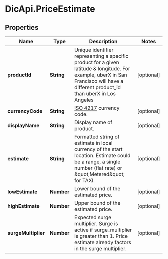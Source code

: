 # DicApi.PriceEstimate

## Properties
Name | Type | Description | Notes
------------ | ------------- | ------------- | -------------
**productId** | **String** | Unique identifier representing a specific product for a given latitude &amp; longitude. For example, uberX in San Francisco will have a different product_id than uberX in Los Angeles | [optional] 
**currencyCode** | **String** | [ISO 4217](http://en.wikipedia.org/wiki/ISO_4217) currency code. | [optional] 
**displayName** | **String** | Display name of product. | [optional] 
**estimate** | **String** | Formatted string of estimate in local currency of the start location. Estimate could be a range, a single number (flat rate) or \&quot;Metered\&quot; for TAXI. | [optional] 
**lowEstimate** | **Number** | Lower bound of the estimated price. | [optional] 
**highEstimate** | **Number** | Upper bound of the estimated price. | [optional] 
**surgeMultiplier** | **Number** | Expected surge multiplier. Surge is active if surge_multiplier is greater than 1. Price estimate already factors in the surge multiplier. | [optional] 


